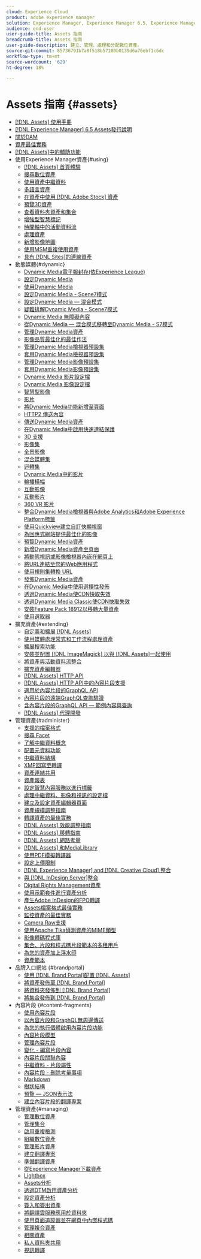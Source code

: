 ```yaml
---
cloud: Experience Cloud
product: adobe experience manager
solution: Experience Manager, Experience Manager 6.5, Experience Manager Assets
audience: end-user
user-guide-title: Assets 指南
breadcrumb-title: Assets 指南
user-guide-description: 建立、管理、處理和分配數位資產。
source-git-commit: 85736791b7a8f518b57180b0139d6a76ebf1c6dc
workflow-type: tm+mt
source-wordcount: '629'
ht-degree: 18%

---
```



# Assets 指南 {#assets}

+ [[!DNL Assets] 使用手冊](home.md)
+ [[!DNL Experience Manager] 6.5 Assets發行說明](https://experienceleague.adobe.com/docs/experience-manager-65/release-notes/assets.html)
+ [關於DAM](assets.md)
+ [資產最佳實務](best-practices-for-assets.md)
+ [ [!DNL Assets]中的輔助功能](accessibility.md)
+ 使用Experience Manager資產{#using}
   + [[!DNL Assets] 首頁體驗](assets-home-page.md)
   + [搜尋數位資產](search-assets.md)
   + [使用資產中繼資料](metadata.md)
   + [多語言資產](multilingual-assets.md)
   + [在資產中使用 [!DNL Adobe Stock] 資產](aem-assets-adobe-stock.md)
   + [預覽3D資產](previewing-3d-assets.md)
   + [查看資料夾資產和集合](bulk-approval.md)
   + [增強型智慧標記](enhanced-smart-tags.md)
   + [時間軸中的活動資料流](activity-stream.md)
   + [處理資產](assets-workflow.md)
   + [新增影像地圖](image-maps.md)
   + [使用MSM重複使用資產](reuse-assets-using-msm.md)
   + [具有 [!DNL Sites]的連線資產](use-assets-across-connected-assets-instances.md)
+ 動態媒體{#dynamic}
   + [Dynamic Media電子報封存(依Experience League)](dynamic-media-newsletter.md)
   + [設定Dynamic Media](administering-dynamic-media.md)
   + [使用Dynamic Media](dynamic-media.md)
   + [設定Dynamic Media - Scene7模式](config-dms7.md)
   + [設定Dynamic Media — 混合模式](config-dynamic.md)
   + [疑難排解Dynamic Media - Scene7模式](troubleshoot-dms7.md)
   + [Dynamic Media 無障礙內容](accessibility-dm.md)
   + [從Dynamic Media — 混合模式移轉至Dynamic Media - S7模式](migrate-from-hybrid-to-dms7.md)
   + [管理Dynamic Media資產](managing-assets.md)
   + [影像品質最佳化的最佳作法](best-practices-for-optimizing-the-quality-of-your-images.md)
   + [管理Dynamic Media檢視器預設集](managing-viewer-presets.md)
   + [套用Dynamic Media檢視器預設集](viewer-presets.md)
   + [管理Dynamic Media影像預設集](managing-image-presets.md)
   + [套用Dynamic Media影像預設集](image-presets.md)
   + [Dynamic Media 影片設定檔](video-profiles.md)
   + [Dynamic Media 影像設定檔](image-profiles.md)
   + [智慧型影像](imaging-faq.md)
   + [影片](s7-video.md)
   + [將Dynamic Media功能新增至頁面](scene7.md)
   + [HTTP2 傳送內容](http2.md)
   + [傳送Dynamic Media資產](delivering-dynamic-media-assets.md)
   + [在Dynamic Media中啟用快速連結保護](hotlink-protection.md)
   + [3D 支援](/help/assets/assets-3d.md)
   + [影像集](image-sets.md)
   + [全景影像](panoramic-images.md)
   + [混合媒體集](mixed-media-sets.md)
   + [迴轉集](spin-sets.md)
   + [Dynamic Media中的影片](video.md)
   + [輪播橫幅](carousel-banners.md)
   + [互動影像](interactive-images.md)
   + [互動影片](interactive-videos.md)
   + [360 VR 影片](/help/assets/360-video.md)
   + [整合Dynamic Media檢視器與Adobe Analytics和Adobe Experience Platform標籤](/help/assets/tags.md)
   + [使用Quickview建立自訂快顯視窗](custom-pop-ups.md)
   + [為回應式網站提供最佳化的影像](responsive-site.md)
   + [預覽Dynamic Media資產](previewing-assets.md)
   + [新增Dynamic Media資產至頁面](adding-dynamic-media-assets-to-pages.md)
   + [將動態視訊或影像檢視器內嵌在網頁上](embed-code.md)
   + [將URL連結至您的Web應用程式](linking-urls-to-yourwebapplication.md)
   + [使用規則集轉換 URL](using-rulesets-to-transform-urls.md)
   + [發佈Dynamic Media資產](publishing-dynamicmedia-assets.md)
   + [在Dynamic Media中使用選擇性發佈](selective-publishing.md)
   + [透過Dynamic Media使CDN快取失效](invalidate-cdn-cache-dynamic-media.md)
   + [透過Dynamic Media Classic使CDN快取失效](invalidate-cdn-cache-dm-classic.md)
   + [安裝Feature Pack 18912以移轉大量資產](bulk-ingest-migrate.md)
   + [使用選取器](working-with-selectors.md)
+ 擴充資產{#extending}
   + [自定義和擴展 [!DNL Assets]](extending-assets.md)
   + [使用媒體處理常式和工作流程處理資產](media-handlers.md)
   + [擴展搜索功能](searchx.md)
   + [安裝並配置 [!DNL ImageMagick] 以與 [!DNL Assets]一起使用](best-practices-for-imagemagick.md)
   + [將資產與活動資料流整合](extending-activity-stream.md)
   + [擴充資產編輯器](asseteditorx.md)
   + [[!DNL Assets] HTTP API](mac-api-assets.md)
   + [ [!DNL Assets] HTTP API中的內容片段支援](assets-api-content-fragments.md)
   + [適用於內容片段的GraphQL API](content-fragments/graphql-api-content-fragments.md)
   + [內容片段的遠端GraphQL查詢驗證](content-fragments/graphql-authentication-content-fragments.md)
   + [含內容片段的GraphQL API — 範例內容與查詢](/help/assets/content-fragments/content-fragments-graphql-samples.md)
   + [[!DNL Assets] 代理開發](proxy.md)
+ 管理資產{#administer}
   + [支援的檔案格式](assets-formats.md)
   + [搜尋 Facet](search-facets.md)
   + [了解中繼資料概念](metadata-concepts.md)
   + [配置元資料功能](metadata-config.md)
   + [中繼資料結構](metadata-schemas.md)
   + [XMP回寫至轉譯](xmp-writeback.md)
   + [資產連結共用](link-sharing.md)
   + [資產報表](asset-reports.md)
   + [設定智慧內容服務以進行標籤](config-smart-tagging.md)
   + [處理中繼資料、影像和視訊的設定檔](processing-profiles.md)
   + [建立及設定資產編輯器頁面](assets-finder-editor.md)
   + [資產規模調整指南](assets-sizing-guide.md)
   + [轉譯資產的最佳實務](best-practices-for-translating-assets-efficiently.md)
   + [[!DNL Assets] 效能調整指南](performance-tuning-guidelines.md)
   + [[!DNL Assets] 移轉指南](assets-migration-guide.md)
   + [[!DNL Assets] 網路考量](assets-network-considerations.md)
   + [[!DNL Assets] 和MediaLibrary](medialibrary.md)
   + [使用PDF模擬轉譯器](aem-pdf-rasterizer.md)
   + [設定上傳限制](configuring-asset-upload-restrictions.md)
   + [[!DNL Experience Manager] and [!DNL Creative Cloud] 整合](aem-cc-integration-best-practices.md)
   + [與 [!DNL InDesign Server]整合](indesign.md)
   + [Digital Rights Management資產](drm.md)
   + [使用示範套件進行資產分析](use-demo-package-for-asset-insights.md)
   + [產生Adobe InDesign的FPO轉譯](configure-fpo-renditions.md)
   + [Assets檔案格式最佳實務](assets-file-format-best-practices.md)
   + [監控資產的最佳實務](assets-monitoring-best-practices.md)
   + [Camera Raw支援](camera-raw.md)
   + [使用Apache Tika偵測資產的MIME類型](detect-asset-mime-type-with-tika.md)
   + [影像轉碼程式庫](imaging-transcoding-library.md)
   + [集合、片段和程式碼片段範本的多租用戶](multi-tenancy.md)
   + [為您的資產加上浮水印](watermarking.md)
   + [資產範本](asset-templates.md)
+ 品牌入口網站 {#brandportal}
   + [使用 [!DNL Brand Portal]配置 [!DNL Assets] ](configure-aem-assets-with-brand-portal.md)
   + [將資產發佈至 [!DNL Brand Portal]](brand-portal-publish-assets.md)
   + [將資料夾發佈到 [!DNL Brand Portal]](brand-portal-publish-folder.md)
   + [將集合發佈到 [!DNL Brand Portal]](brand-portal-publish-collection.md)
+ 內容片段 {#content-fragments}
   + [使用內容片段](content-fragments/content-fragments.md)
   + [以內容片段和GraphQL無周邊傳送](content-fragments/content-fragments-graphql.md)
   + [為您的執行個體啟用內容片段功能](content-fragments/content-fragments-configuration-browser.md)
   + [內容片段模型](content-fragments/content-fragments-models.md)
   + [管理內容片段](content-fragments/content-fragments-managing.md)
   + [變化 - 編寫片段內容](content-fragments/content-fragments-variations.md)
   + [內容片段關聯內容](content-fragments/content-fragments-assoc-content.md)
   + [中繼資料 - 片段屬性](content-fragments/content-fragments-metadata.md)
   + [內容片段 - 刪除考量事項](content-fragments/content-fragments-delete.md)
   + [Markdown](content-fragments/content-fragments-markdown.md)
   + [樹狀結構](/help/assets/content-fragments/content-fragments-structure-tree.md)
   + [預覽 — JSON表示法](/help/assets/content-fragments/content-fragments-json-preview.md)
   + [建立內容片段的翻譯專案](creating-translation-projects-for-content-fragments.md)
+ 管理資產{#managing}
   + [管理數位資產](manage-assets.md)
   + [管理集合](manage-collections.md)
   + [啟用重複檢測](duplicate-detection.md)
   + [組織數位資產](organize-assets.md)
   + [管理影片資產](managing-video-assets.md)
   + [建立翻譯專案](translation-projects.md)
   + [準備翻譯資產](preparing-assets-for-translation.md)
   + [從Experience Manager下載資產](download-assets-from-aem.md)
   + [Lightbox](light-box.md)
   + [Assets分析](asset-insights.md)
   + [透過DTM啟用資產分析](use-dtm-for-asset-insights.md)
   + [設定資產分析](configure-asset-insights.md)
   + [簽入和簽出資產](check-out-and-submit-assets.md)
   + [將翻譯雲服務應用於資料夾](transition-cloud-services.md)
   + [使用頁面追蹤器並在網頁中內嵌程式碼](use-page-tracker.md)
   + [管理複合資產](managing-linked-subassets.md)
   + [相關資產](related-assets.md)
   + [私人資料夾共用](private-folder.md)
   + [視訊轉譯](video-renditions.md)
